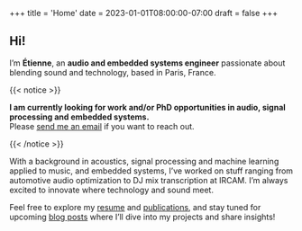 +++
title = 'Home'
date = 2023-01-01T08:00:00-07:00
draft = false
+++

## Hi!

I’m **Étienne**, an **audio and embedded systems engineer** passionate about blending sound and technology, based in Paris, France.

{{< notice >}}

**I am currently looking for work and/or PhD opportunities in audio, signal processing and embedded systems.** \
Please [send me an email](mailto:eti.andre@gmail.com) if you want to reach out.

{{< /notice >}}

With a background in acoustics, signal processing and machine learning applied to music, and embedded systems, I’ve worked on stuff ranging from automotive audio optimization to DJ mix transcription at IRCAM. I’m always excited to innovate where technology and sound meet.

Feel free to explore my [resume](/resume) and [publications](/publications), and stay tuned for upcoming [blog posts](/posts) where I’ll dive into my projects and share insights!
